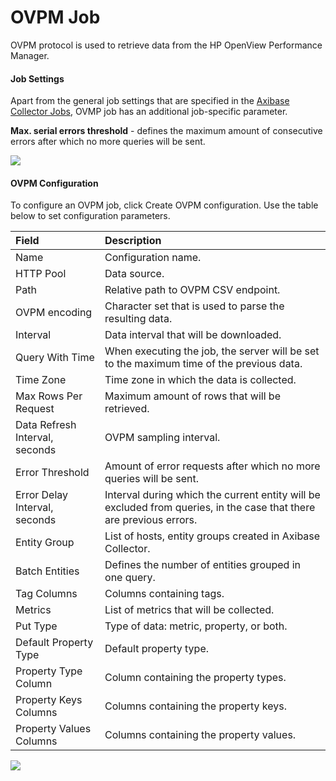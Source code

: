 # OVPM Job
OVPM protocol is used to retrieve data from the HP OpenView Performance Manager.
#### Job Settings
Apart from the general job settings that are specified in the [Axibase Collector Jobs](../job-generic.md), OVMP job has an additional job-specific parameter. <br>

**Max. serial errors threshold** - defines the maximum amount of consecutive errors after which no more queries will be sent.

![](https://axibase.com/wp-content/uploads/2015/08/ovpm_settings.png)

#### OVPM Configuration
To configure an OVPM job, click Create OVPM configuration.
Use the table below to set configuration parameters.

| Field        | Description           |
|:------------- |:--------------|
|  Name    | Configuration name.   |
| HTTP Pool  | Data source. |
| Path  | 	Relative path to OVPM CSV endpoint. |
| OVPM encoding | 	Character set that is used to parse the resulting data. |
| Interval  | Data interval that will be downloaded. |
| Query With Time  | When executing the job, the server will be set to the maximum time of the previous data. |
| Time Zone | Time zone in which the data is collected. |
| Max Rows Per Request  | Maximum amount of rows that will be retrieved.  |
| Data Refresh Interval, seconds | OVPM sampling interval. |
| Error Threshold  | Amount of error requests after which no more queries will be sent. |
| Error Delay Interval, seconds  | Interval during which the current entity will be excluded from queries, in the case that there are previous errors.  |
| Entity Group | List of hosts, entity groups created in Axibase Collector. |
| Batch Entities  | Defines the number of entities grouped in one query. |
| Tag Columns | Columns containing tags. |
|  Metrics | List of metrics that will be collected. |
| Put Type  | Type of data: metric, property, or both. |
| Default Property Type  | Default property type. |
| Property Type Column  | Column containing the property types. |
| Property Keys Columns  | Columns containing the property keys. |
| Property Values Columns  | Columns containing the property values. |

![](https://axibase.com/wp-content/uploads/2016/03/ovpm_config.png)

